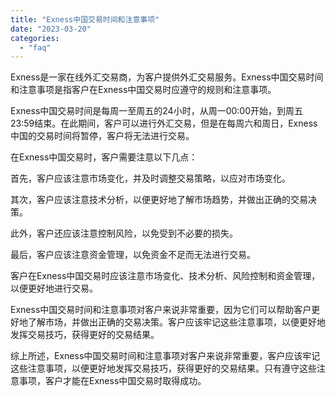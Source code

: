 ```yaml
---
title: "Exness中国交易时间和注意事项"
date: "2023-03-20"
categories: 
  - "faq"
---
```


Exness是一家在线外汇交易商，为客户提供外汇交易服务。Exness中国交易时间和注意事项是指客户在Exness中国交易时应遵守的规则和注意事项。

Exness中国交易时间是每周一至周五的24小时，从周一00:00开始，到周五23:59结束。在此期间，客户可以进行外汇交易，但是在每周六和周日，Exness中国的交易时间将暂停，客户将无法进行交易。

在Exness中国交易时，客户需要注意以下几点：

首先，客户应该注意市场变化，并及时调整交易策略，以应对市场变化。

其次，客户应该注意技术分析，以便更好地了解市场趋势，并做出正确的交易决策。

此外，客户还应该注意控制风险，以免受到不必要的损失。

最后，客户应该注意资金管理，以免资金不足而无法进行交易。

客户在Exness中国交易时应该注意市场变化、技术分析、风险控制和资金管理，以便更好地进行交易。

Exness中国交易时间和注意事项对客户来说非常重要，因为它们可以帮助客户更好地了解市场，并做出正确的交易决策。客户应该牢记这些注意事项，以便更好地发挥交易技巧，获得更好的交易结果。

综上所述，Exness中国交易时间和注意事项对客户来说非常重要，客户应该牢记这些注意事项，以便更好地发挥交易技巧，获得更好的交易结果。只有遵守这些注意事项，客户才能在Exness中国交易时取得成功。
